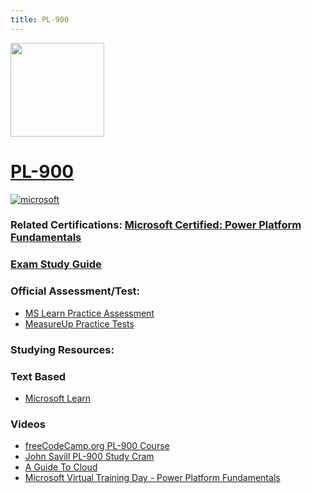 ```yaml
---
title: PL-900
---
```


<img src="/pl-900.png" width="150" height="150">

# [PL-900](https://learn.microsoft.com/en-us/certifications/exams/pl-900?WT.mc_id=studentamb_165290)
<a href='https://learn.microsoft.com/en-us/certifications/browse/?type=fundamentals&WT.mc_id=studentamb_165290' target="_blank"><img alt='microsoft' src='https://img.shields.io/badge/fundamentals-100000?style=for-the-badge&logo=microsoft&logoColor=white&labelColor=0078D4&color=212221'/></a> 

### Related Certifications: [Microsoft Certified: Power Platform Fundamentals](https://learn.microsoft.com/en-us/certifications/power-platform-fundamentals?WT.mc_id=studentamb_165290)

### [Exam Study Guide](https://learn.microsoft.com/en-us/credentials/certifications/resources/study-guides/pl-900?WT.mc_id=studentamb_165290)

### Official Assessment/Test:
- [MS Learn Practice Assessment](https://learn.microsoft.com/en-us/certifications/exams/pl-900/practice/assessment?assessment-type=practice&assessmentId=34&WT.mc_id=studentamb_165290)
- [MeasureUp Practice Tests](https://www.measureup.com/microsoft-practice-test-pl-900-microsoft-power-platform-fundamentals.html#u44)

### Studying Resources:

### Text Based 
- [Microsoft Learn](https://learn.microsoft.com/en-us/certifications/exams/pl-900?WT.mc_id=studentamb_165290)
### Videos
- [freeCodeCamp.org PL-900 Course](https://www.youtube.com/watch?v=ZTPcRWK0ytE)
- [John Savill PL-900 Study Cram](https://www.youtube.com/watch?v=lbPHM-MiEUA)
- [A Guide To Cloud](https://www.youtube.com/playlist?list=PLhLKc18P9YOAw_Iuo68yy47_HDoH7AT1N)
- [Microsoft Virtual Training Day - Power Platform Fundamentals](https://events.microsoft.com/en-us/allevents/?language=English&clientTimeZone=1&search=Microsoft%20Power%20Platform%20Virtual%20Training%20Day:%20Fundamentals)


